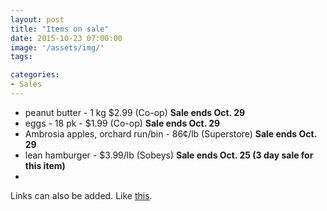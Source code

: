 ```yaml
---
layout: post
title: "Items on sale"
date: 2015-10-23 07:00:00
image: '/assets/img/'
tags:

categories:
- Sales
---
```




- peanut butter - 1 kg $2.99 (Co-op) **Sale ends Oct. 29**
- eggs - 18 pk - $1.99 (Co-op) **Sale ends Oct. 29**
- Ambrosia apples, orchard run/bin - 86¢/lb (Superstore) **Sale ends Oct. 29**
- lean hamburger - $3.99/lb (Sobeys) **Sale ends Oct. 25 (3 day sale for this item)**
- 

Links can also be added. Like [this](http://google.ca).
